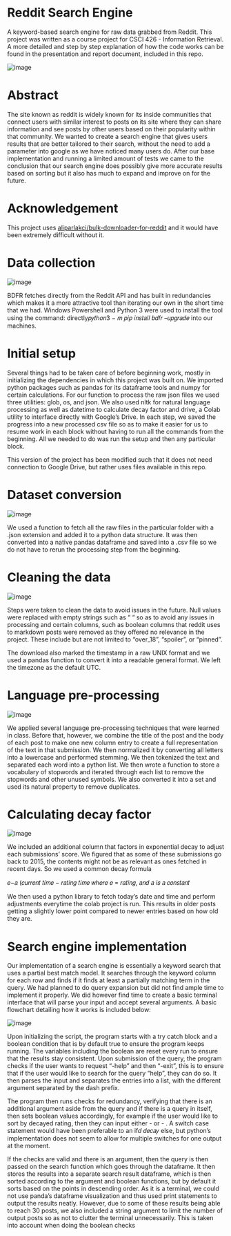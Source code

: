 # Reddit Search Engine
A keyword-based search engine for raw data grabbed from Reddit. This project was written as a course project for CSCI 426 - Information Retrieval. A more detailed and step by step explanation of how the code works can be found in the presentation and report document, included in this repo. 

![image](https://user-images.githubusercontent.com/48269287/212358778-ea3fb3db-5118-4bbb-a72d-7152b370c980.png)


# Abstract

The site known as reddit is widely known for its inside communities that connect users with
similar interest to posts on its site where they can share information and see posts by other users
based on their popularity within that community. We wanted to create a search engine that gives
users results that are better tailored to their search, without the need to add a parameter into
google as we have noticed many users do. After our base implementation and running a limited
amount of tests we came to the conclusion that our search engine does possibly give more
accurate results based on sorting but it also has much to expand and improve on for the future.

# Acknowledgement

This project uses [aliparlakci/bulk-downloader-for-reddit](https://github.com/aliparlakci/bulk-downloader-for-reddit) and it would have been extremely difficult without it.



# Data collection

![image](https://user-images.githubusercontent.com/48269287/212358892-44aa3274-4d6b-4b21-a91b-a28c99f1baad.png)


BDFR fetches directly from the Reddit API and has built in redundancies which makes it a more attractive tool than iterating our
own in the short time that we had. Windows Powershell and Python 3 were used to
install the tool using the command: directly𝑝𝑦𝑡ℎ𝑜𝑛3 − 𝑚 𝑝𝑖𝑝 𝑖𝑛𝑠𝑡𝑎𝑙𝑙 𝑏𝑑𝑓𝑟 –𝑢𝑝𝑔𝑟𝑎𝑑𝑒
into our machines.

# Initial setup

Several things had to be taken care of before beginning work, mostly in initializing the
dependencies in which this project was built on. We imported python packages such as
pandas for its dataframe tools and numpy for certain calculations. For our function to
process the raw json files we used three utilities: glob, os, and json. We also used nltk for
natural language processing as well as datetime to calculate decay factor and drive, a
Colab utility to interface directly with Google’s Drive. In each step, we saved the
progress into a new processed csv file so as to make it easier for us to resume work in
each block without having to run all the commands from the beginning. All we needed to
do was run the setup and then any particular block.

This version of the project has been modified such that it does not need connection to Google Drive, but rather uses files available in this repo.

# Dataset conversion

![image](https://user-images.githubusercontent.com/48269287/212359065-bd946a23-3254-43d1-82ab-d0a904326d87.png)


 We used a function to fetch all the raw files in the particular folder with a
.json extension and added it to a python data structure. It was then converted into a native
pandas dataframe and saved into a .csv file so we do not have to rerun the processing step
from the beginning.

# Cleaning the data

![image](https://user-images.githubusercontent.com/48269287/212359121-cf3a47ae-7ca8-4d47-8755-21625e7f02d4.png)


Steps were taken to clean the data to avoid issues in the future. Null values were replaced
with empty strings such as “ “ so as to avoid any issues in processing and certain
columns, such as boolean columns that reddit uses to markdown posts were removed as
they offered no relevance in the project. These include but are not limited to “over_18”,
“spoiler”, or “pinned”.

The download also marked the timestamp in a raw UNIX format and we used a pandas
function to convert it into a readable general format. We left the timezone as the default
UTC.

# Language pre-processing

![image](https://user-images.githubusercontent.com/48269287/212359260-301f0049-7888-4e65-bdb7-0c2c21791140.png)


We applied several language pre-processing techniques that were learned in class. Before
that, however, we combine the title of the post and the body of each post to make one
new column entry to create a full representation of the text in that submission. We then
normalized it by converting all letters into a lowercase and performed stemming. We then
tokenized the text and separated each word into a python list. We then wrote a function to
store a vocabulary of stopwords and iterated through each list to remove the stopwords
and other unused symbols. We also converted it into a set and used its natural property to
remove duplicates.

# Calculating decay factor

![image](https://user-images.githubusercontent.com/48269287/212359319-c51a5c3d-0983-4136-a340-478499d70618.png)


We included an additional column that factors in exponential decay to adjust each
submissions’ score. We figured that as some of these submissions go back to 2015, the
contents might not be as relevant as ones fetched in recent days. So we used a common
decay formula

𝑒−𝑎 (𝑐𝑢𝑟𝑟𝑒𝑛𝑡 𝑡𝑖𝑚𝑒 − 𝑟𝑎𝑡𝑖𝑛𝑔 𝑡𝑖𝑚𝑒 𝑤ℎ𝑒𝑟𝑒 𝑒 = 𝑟𝑎𝑡𝑖𝑛𝑔, 𝑎𝑛𝑑 𝑎 𝑖𝑠 𝑎 𝑐𝑜𝑛𝑠𝑡𝑎𝑛𝑡

We then used a python library to fetch today’s date and time and perform adjustments
everytime the colab project is run. This results in older posts getting a slightly lower point
compared to newer entries based on how old they are.

# Search engine implementation
Our implementation of a search engine is essentially a keyword search that uses a partial
best match model. It searches through the keyword column for each row and finds if it
finds at least a partially matching term in the query. We had planned to do query
expansion but did not find ample time to implement it properly.
We did however find time to create a basic terminal interface that will parse your input
and accept several arguments. A basic flowchart detailing how it works is included
below:

![image](https://user-images.githubusercontent.com/48269287/211879933-34512161-969e-4b01-bb21-54823b12b1be.png)

Upon initializing the script, the program starts with a try catch block and a boolean
condition that is by default true to ensure the program keeps running. The variables
including the boolean are reset every run to ensure that the results stay consistent. Upon
submission of the query, the program checks if the user wants to request “-help” and then
“-exit”, this is to ensure that if the user would like to search for the query “help”, they can
do so. It then parses the input and separates the entries into a list, with the different
argument separated by the dash prefix.

The program then runs checks for redundancy, verifying that there is an additional
argument aside from the query and if there is a query in itself, then sets boolean values
accordingly, for example if the user would like to sort by decayed rating, then they can
input either - or - . A switch case statement would have been preferable to an if𝑑 𝑑𝑒𝑐𝑎𝑦
else, but python’s implementation does not seem to allow for multiple switches for one
output at the moment.

If the checks are valid and there is an argument, then the query is then passed on the
search function which goes through the dataframe. It then stores the results into a
separate search result dataframe, which is then sorted according to the argument and
boolean functions, but by default it sorts based on the points in descending order. As it is
a terminal, we could not use panda’s dataframe visualization and thus used print
statements to output the results neatly. However, due to some of these results being able
to reach 30 posts, we also included a string argument to limit the number of output posts
so as not to clutter the terminal unnecessarily. This is taken into account when doing the
boolean checks
